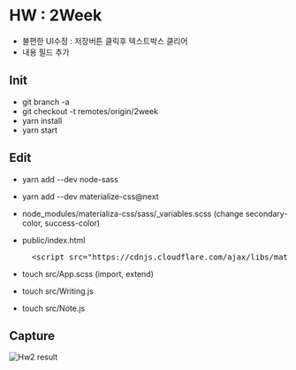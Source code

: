 # HW : 2Week

- 불편한 UI수정 : 저장버튼 클릭후 텍스트박스 클리어
- 내용 필드 추가

## Init

- git branch -a
- git checkout -t remotes/origin/2week
- yarn install
- yarn start

## Edit

- yarn add --dev node-sass
- yarn add --dev materialize-css@next
- node_modules/materializa-css/sass/\_variables.scss (change secondary-color, success-color)
- public/index.html

  <pre>
    &lt;script src="https://cdnjs.cloudflare.com/ajax/libs/materialize/1.0.0/js/materialize.min.js"&gt;&lt;/script&gt;
  </pre>

- touch src/App.scss (import, extend)
- touch src/Writing.js
- touch src/Note.js

## Capture

![Hw2 result](/hw2.png)
